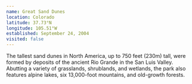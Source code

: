 ```yaml
---
name: Great Sand Dunes
location: Colorado
latitude: 37.73°N
longitude: 105.51°W
established: September 24, 2004
visited: false
---
```


The tallest sand dunes in North America, up to 750 feet (230m) tall, were formed by deposits of the ancient Rio Grande in the San Luis Valley. Abutting a variety of grasslands, shrublands, and wetlands, the park also features alpine lakes, six 13,000-foot mountains, and old-growth forests.
